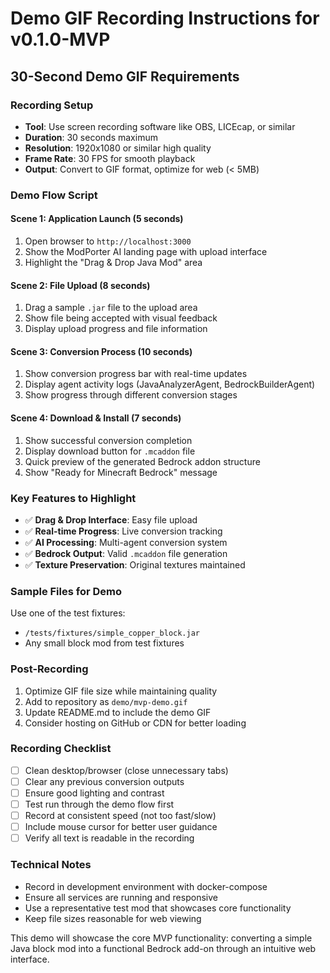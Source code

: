 # Demo GIF Recording Instructions for v0.1.0-MVP

## 30-Second Demo GIF Requirements

### Recording Setup
- **Tool**: Use screen recording software like OBS, LICEcap, or similar
- **Duration**: 30 seconds maximum
- **Resolution**: 1920x1080 or similar high quality
- **Frame Rate**: 30 FPS for smooth playback
- **Output**: Convert to GIF format, optimize for web (< 5MB)

### Demo Flow Script

#### Scene 1: Application Launch (5 seconds)
1. Open browser to `http://localhost:3000`
2. Show the ModPorter AI landing page with upload interface
3. Highlight the "Drag & Drop Java Mod" area

#### Scene 2: File Upload (8 seconds)
1. Drag a sample `.jar` file to the upload area
2. Show file being accepted with visual feedback
3. Display upload progress and file information

#### Scene 3: Conversion Process (10 seconds)
1. Show conversion progress bar with real-time updates
2. Display agent activity logs (JavaAnalyzerAgent, BedrockBuilderAgent)
3. Show progress through different conversion stages

#### Scene 4: Download & Install (7 seconds)
1. Show successful conversion completion
2. Display download button for `.mcaddon` file
3. Quick preview of the generated Bedrock addon structure
4. Show "Ready for Minecraft Bedrock" message

### Key Features to Highlight
- ✅ **Drag & Drop Interface**: Easy file upload
- ✅ **Real-time Progress**: Live conversion tracking
- ✅ **AI Processing**: Multi-agent conversion system
- ✅ **Bedrock Output**: Valid `.mcaddon` file generation
- ✅ **Texture Preservation**: Original textures maintained

### Sample Files for Demo
Use one of the test fixtures:
- `/tests/fixtures/simple_copper_block.jar`
- Any small block mod from test fixtures

### Post-Recording
1. Optimize GIF file size while maintaining quality
2. Add to repository as `demo/mvp-demo.gif`
3. Update README.md to include the demo GIF
4. Consider hosting on GitHub or CDN for better loading

### Recording Checklist
- [ ] Clean desktop/browser (close unnecessary tabs)
- [ ] Clear any previous conversion outputs
- [ ] Ensure good lighting and contrast
- [ ] Test run through the demo flow first
- [ ] Record at consistent speed (not too fast/slow)
- [ ] Include mouse cursor for better user guidance
- [ ] Verify all text is readable in the recording

### Technical Notes
- Record in development environment with docker-compose
- Ensure all services are running and responsive
- Use a representative test mod that showcases core functionality
- Keep file sizes reasonable for web viewing

This demo will showcase the core MVP functionality: converting a simple Java block mod into a functional Bedrock add-on through an intuitive web interface.

